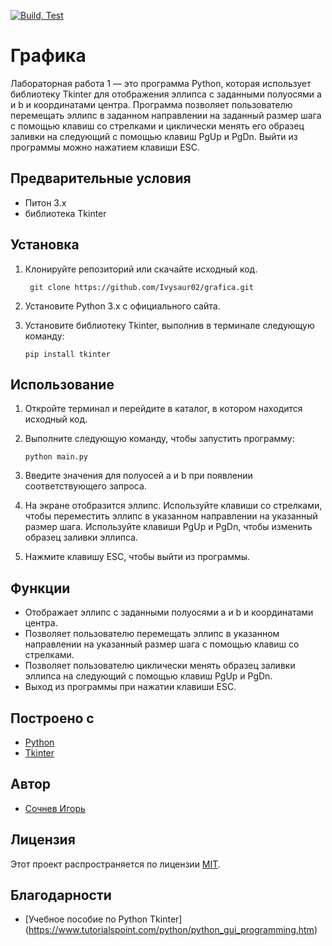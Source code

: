[![Build, Test](https://github.com/Ivysaur02/grafica/actions/workflows/ci.yml/badge.svg)](https://github.com/Ivysaur02/grafica/actions/workflows/ci.yml)


# Графика

Лабораторная работа 1 — это программа Python, которая использует библиотеку Tkinter для отображения эллипса с заданными полуосями a и b и координатами центра. Программа позволяет пользователю перемещать эллипс в заданном направлении на заданный размер шага с помощью клавиш со стрелками и циклически менять его образец заливки на следующий с помощью клавиш PgUp и PgDn. Выйти из программы можно нажатием клавиши ESC.

## Предварительные условия

- Питон 3.x
- библиотека Tkinter

## Установка

1. Клонируйте репозиторий или скачайте исходный код.
   ```
    git clone https://github.com/Ivysaur02/grafica.git
    ```
2. Установите Python 3.x с официального сайта.
3. Установите библиотеку Tkinter, выполнив в терминале следующую команду:

    ```
    pip install tkinter
    ```

## Использование

1. Откройте терминал и перейдите в каталог, в котором находится исходный код.
2. Выполните следующую команду, чтобы запустить программу:

    ```
    python main.py
    ```

3. Введите значения для полуосей a и b при появлении соответствующего запроса.
4. На экране отобразится эллипс. Используйте клавиши со стрелками, чтобы переместить эллипс в указанном направлении на указанный размер шага. Используйте клавиши PgUp и PgDn, чтобы изменить образец заливки эллипса.
5. Нажмите клавишу ESC, чтобы выйти из программы.

## Функции

- Отображает эллипс с заданными полуосями a и b и координатами центра.
- Позволяет пользователю перемещать эллипс в указанном направлении на указанный размер шага с помощью клавиш со стрелками.
- Позволяет пользователю циклически менять образец заливки эллипса на следующий с помощью клавиш PgUp и PgDn.
- Выход из программы при нажатии клавиши ESC.

## Построено с

- [Python](https://www.python.org/)
- [Tkinter](https://docs.python.org/3/library/tkinter.html)

## Автор

- [Сочнев Игорь](https://github.com/Ivysaur02)

## Лицензия

Этот проект распространяется по лицензии [MIT](D:\Python\grafica\LICENSE).

## Благодарности

- [Учебное пособие по Python Tkinter] (https://www.tutorialspoint.com/python/python_gui_programming.htm)